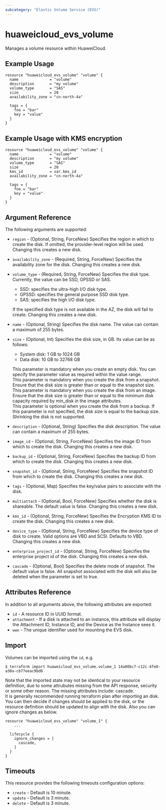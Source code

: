 ```yaml
---
subcategory: "Elastic Volume Service (EVS)"
---
```


# huaweicloud\_evs\_volume

Manages a volume resource within HuaweiCloud.

## Example Usage

```hcl
resource "huaweicloud_evs_volume" "volume" {
  name              = "volume"
  description       = "my volume"
  volume_type       = "SAS"
  size              = 20
  availability_zone = "cn-north-4a"

  tags = {
    foo = "bar"
    key = "value"
  }
}
```

## Example Usage with KMS encryption

```hcl
resource "huaweicloud_evs_volume" "volume" {
  name              = "volume"
  description       = "my volume"
  volume_type       = "SAS"
  size              = 20
  kms_id            = var.kms_id
  availability_zone = "cn-north-4a"

  tags = {
    foo = "bar"
    key = "value"
  }
}
```

## Argument Reference

The following arguments are supported:

* `region` - (Optional, String, ForceNew) Specifies the region in which to create the disk.
    If omitted, the provider-level region will be used.
    Changing this creates a new disk.

* `availability_zone` - (Required, String, ForceNew) Specifies the availability zone for the disk.
    Changing this creates a new disk.

* `volume_type` - (Required, String, ForceNew) Specifies the disk type.
    Currently, the value can be SSD, GPSSD or SAS.
    - SSD: specifies the ultra-high I/O disk type.
    - GPSSD: specifies the general purpose SSD disk type.
    - SAS: specifies the high I/O disk type.

    If the specified disk type is not available in the AZ, the disk will fail to create.
    Changing this creates a new disk.

* `name` - (Optional, String) Specifies the disk name. The value can contain a maximum of 255 bytes.

* `size` - (Optional, Int) Specifies the disk size, in GB. Its value can be as follows:
    - System disk: 1 GB to 1024 GB
    - Data disk: 10 GB to 32768 GB

    This parameter is mandatory when you create an empty disk. You can specify the parameter value as required within
    the value range.
    <br>This parameter is mandatory when you create the disk from a snapshot. Ensure that the disk size is greater
    than or equal to the snapshot size.
    <br>This parameter is mandatory when you create the disk from an image. Ensure that the disk size is greater than
    or equal to the minimum disk capacity required by min_disk in the image attributes.
    <br>This parameter is optional when you create the disk from a backup. If this parameter is not specified, the
    disk size is equal to the backup size.
    <br>Shrinking the disk is not supported.

* `description` - (Optional, String) Specifies the disk description. The value can contain a maximum of 255 bytes.

* `image_id` - (Optional, String, ForceNew) Specifies the image ID from which to create the disk.
    Changing this creates a new disk.

* `backup_id` - (Optional, String, ForceNew) Specifies the backup ID from which to create the disk.
    Changing this creates a new disk.

* `snapshot_id` - (Optional, String, ForceNew) Specifies the snapshot ID from which to create the disk.
    Changing this creates a new disk.

* `tags` - (Optional, Map) Specifies the key/value pairs to associate with the disk.

* `multiattach` - (Optional, Bool, ForceNew) Specifies whether the disk is shareable. The default value is false.
    Changing this creates a new disk.

* `kms_id` - (Optional, String, ForceNew) Specifies the Encryption KMS ID to create the disk.
    Changing this creates a new disk.

* `device_type` - (Optional, String, ForceNew) Specifies the device type of disk to create.
    Valid options are VBD and SCSI. Defaults to VBD.
    Changing this creates a new disk.

* `enterprise_project_id` - (Optional, String, ForceNew) Specifies the enterprise project id of the disk.
    Changing this creates a new disk.

* `cascade` - (Optional, Bool) Specifies the delete mode of snapshot. The default value is false.
    All snapshot associated with the disk will also be deleted when the parameter is set to true.

## Attributes Reference

In addition to all arguments above, the following attributes are exported:

* `id` - A resource ID in UUID format.
* `attachment` - If a disk is attached to an instance, this attribute will display the Attachment ID, Instance ID,
    and the Device as the Instance sees it.
* `wwn` - The unique identifier used for mounting the EVS disk.

## Import

Volumes can be imported using the `id`, e.g.

```
$ terraform import huaweicloud_evs_volume.volume_1 14a80bc7-c12c-4fe0-a38a-cb77eeac9bd6
```
Note that the imported state may not be identical to your resource definition, due to some attrubutes missing from the
API response, security or some other reason. The missing attributes include: cascade.
<br>It is generally recommended running terraform plan after importing an disk.
<br>You can then decide if changes should be applied to the disk, or the resource definition should be updated to
align with the disk. Also you can ignore changes as below.
```
resource "huaweicloud_evs_volume" "volume_1" {
    ...

  lifecycle {
    ignore_changes = [
      cascade,
    ]
  }
}
```

## Timeouts
This resource provides the following timeouts configuration options:
- `create` - Default is 10 minute.
- `update` - Default is 3 minute.
- `delete` - Default is 3 minute.
